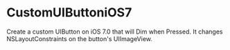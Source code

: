 CustomUIButtoniOS7
==================

Create a custom UIButton on iOS 7.0 that will Dim when Pressed. It changes NSLayoutConstraints on the button's UIImageView.
